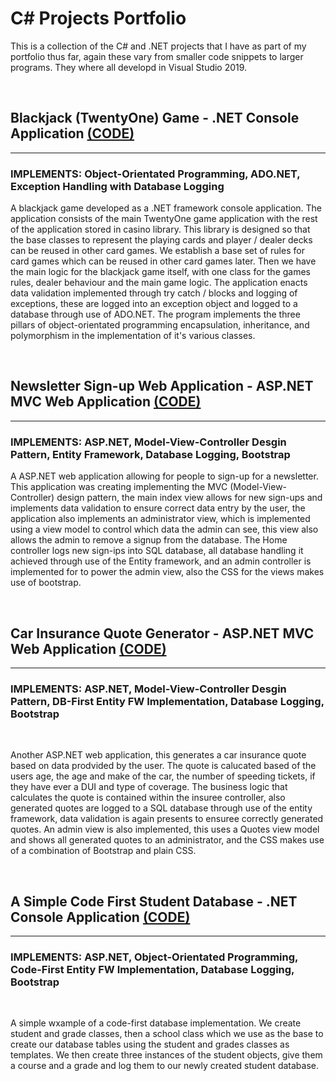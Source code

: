 # __C# Projects Portfolio__

This is a collection of the C# and .NET projects that I have as part of my portfolio thus far, again these vary from smaller code snippets to larger programs. They where all developd in Visual Studio 2019.  

&nbsp;

## __Blackjack (TwentyOne) Game - .NET Console Application__ [(CODE)](https://github.com/ProfSFrink/c_sharp_portfolio/tree/master/TwentyOne/TwentyOne)

---

### __IMPLEMENTS: Object-Orientated Programming, ADO.NET, Exception Handling with Database Logging__ 

A blackjack game developed as a .NET framework console application. The application consists of the main TwentyOne game application with the rest of the application stored in casino library. This library is designed so that the base classes to represent the playing cards and player / dealer decks can be reused in other card games. We establish a base set of rules for card games which can be reused in other card games later. Then we have the main logic for the blackjack game itself, with one class for the games rules, dealer behaviour and the main game logic. The application enacts data validation implemented through try catch / blocks and logging of exceptions, these are logged into an exception object and logged to a database through use of ADO.NET. The program implements the three pillars of object-orientated programming encapsulation, inheritance, and polymorphism in the implementation of it's various classes.

&nbsp;

## __Newsletter Sign-up Web Application - ASP.NET MVC Web Application__ [(CODE)](https://github.com/ProfSFrink/c_sharp_portfolio/tree/master/NewsletterAppMVC/NewsletterAppMVC)

---

### __IMPLEMENTS: ASP.NET, Model-View-Controller Desgin Pattern, Entity Framework, Database Logging, Bootstrap__

A ASP.NET web application allowing for people to sign-up for a newsletter. This application was creating implementing the MVC (Model-View-Controller) design pattern, the main index view allows for new sign-ups and implements data validation to ensure correct data entry by the user, the application also implements an administrator view, which is implemented using a view model to control which data the admin can see, this view also allows the admin to remove a signup from the database. The Home controller logs new sign-ips into SQL database, all database handling it achieved through use of the Entity framework, and an admin controller is implemented for to power the admin view, also the CSS for the views makes use of bootstrap.  

&nbsp;

## __Car Insurance Quote Generator - ASP.NET MVC Web Application__ [(CODE)](https://github.com/ProfSFrink/c_sharp_portfolio/tree/master/CarInsurance/CarInsurance)

---

### __IMPLEMENTS: ASP.NET, Model-View-Controller Desgin Pattern, DB-First Entity FW Implementation, Database Logging, Bootstrap__

&nbsp;

Another ASP.NET web application, this generates a car insurance quote based on data prodvided by the user. The quote is calucated based of the users age, the age and make of the car, the number of speeding tickets, if they have ever a DUI and type of coverage. The business logic that calculates the quote is contained within the insuree controller, also generated quotes are logged to a SQL database through use of the entity framework, data validation is again presents to ensuree correctly generated quotes. An admin view is also implemented, this uses a Quotes view model and shows all generated quotes to an administrator, and the CSS makes use of a combination of Bootstrap and plain CSS.

&nbsp;

## __A Simple Code First Student Database - .NET Console Application__ [(CODE)](https://github.com/ProfSFrink/c_sharp_portfolio/tree/master/CodeFirstDBAssign/CodeFirstDBAssign)

---

### __IMPLEMENTS: ASP.NET, Object-Orientated Programming, Code-First Entity FW Implementation, Database Logging, Bootstrap__

&nbsp;

A simple wxample of a code-first database implementation. We create student and grade classes, then a school class which we use as the base to create our database tables using the student and grades classes as templates. We then create three instances of the student objects, give them a course and a grade and log them to our newly created student database.
